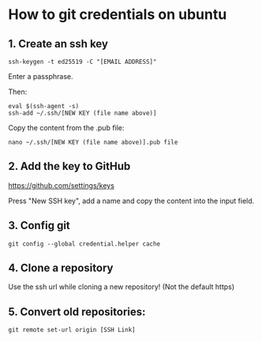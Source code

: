 # How to git credentials on ubuntu

## 1. Create an ssh key

```
ssh-keygen -t ed25519 -C "[EMAIL ADDRESS]"
```

Enter a passphrase.

Then:

```
eval $(ssh-agent -s)
ssh-add ~/.ssh/[NEW KEY (file name above)]
```

Copy the content from the .pub file:

```
nano ~/.ssh/[NEW KEY (file name above)].pub file
```

## 2. Add the key to GitHub

https://github.com/settings/keys

Press "New SSH key", add a name and copy the content into the input field.

## 3. Config git

```
git config --global credential.helper cache
```

## 4. Clone a repository

Use the ssh url while cloning a new repository! (Not the default https)

## 5. Convert old repositories:

```
git remote set-url origin [SSH Link]
```

